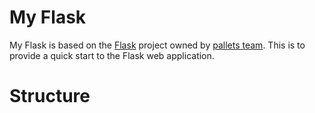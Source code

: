 # My Flask

My Flask is based on the [Flask](https://github.com/pallets/flask) project owned by [pallets team](https://github.com/pallets).
This is to provide a quick start to the Flask web application.

# Structure

